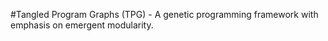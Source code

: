 #Tangled Program Graphs (TPG) - A genetic programming framework with emphasis on emergent modularity.
